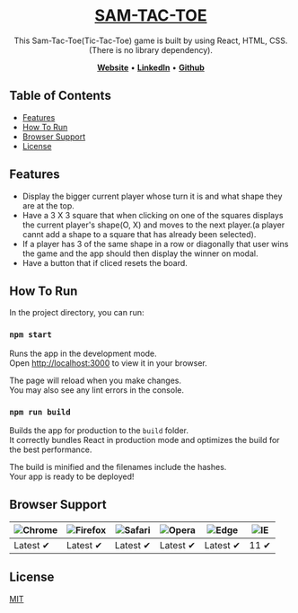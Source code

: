 <h1 align="center">
   <b>
        <a href="https://sam-tac-toe.netlify.app/">SAM-TAC-TOE</a><br>
    </b>
</h1>

<p align="center">
    This Sam-Tac-Toe(Tic-Tac-Toe) game is built by using React, HTML, CSS.(There is no library dependency).
</p>

<p align="center">
    <a href="https://nohbug.netlify.app/"><b>Website</b></a> •
    <a href="https://www.linkedin.com/in/eunshin/"><b>LinkedIn</b></a>  •
    <a href="https://github.com/Programmers00/"><b>Github</b></a>
</p>

## Table of Contents

- [Features](#features)
- [How To Run](#how-to-run)
- [Browser Support](#browser-support)
- [License](#license)

## Features

- Display the bigger current player whose turn it is and what shape they are at the top.
- Have a 3 X 3 square that when clicking on one of the squares displays the current player's shape(O, X) and moves to the next player.(a player cannt add a shape to a square that has already been selected).
- If a player has 3 of the same shape in a row or diagonally that user wins the game and the app should then display the winner on modal.
- Have a button that if cliced resets the board.

## How To Run

In the project directory, you can run:

### `npm start`

Runs the app in the development mode.\
Open [http://localhost:3000](http://localhost:3000) to view it in your browser.

The page will reload when you make changes.\
You may also see any lint errors in the console.

### `npm run build`

Builds the app for production to the `build` folder.\
It correctly bundles React in production mode and optimizes the build for the best performance.

The build is minified and the filenames include the hashes.\
Your app is ready to be deployed!

## Browser Support

| ![Chrome](https://raw.githubusercontent.com/alrra/browser-logos/main/src/chrome/chrome_48x48.png) | ![Firefox](https://raw.githubusercontent.com/alrra/browser-logos/main/src/firefox/firefox_48x48.png) | ![Safari](https://raw.githubusercontent.com/alrra/browser-logos/main/src/safari/safari_48x48.png) | ![Opera](https://raw.githubusercontent.com/alrra/browser-logos/main/src/opera/opera_48x48.png) | ![Edge](https://raw.githubusercontent.com/alrra/browser-logos/main/src/edge/edge_48x48.png) | ![IE](https://raw.githubusercontent.com/alrra/browser-logos/master/src/archive/internet-explorer_9-11/internet-explorer_9-11_48x48.png) |
| ------------------------------------------------------------------------------------------------- | ---------------------------------------------------------------------------------------------------- | ------------------------------------------------------------------------------------------------- | ---------------------------------------------------------------------------------------------- | ------------------------------------------------------------------------------------------- | --------------------------------------------------------------------------------------------------------------------------------------- |
| Latest ✔                                                                                          | Latest ✔                                                                                             | Latest ✔                                                                                          | Latest ✔                                                                                       | Latest ✔                                                                                    | 11 ✔                                                                                                                                    |

## License

[MIT](LICENSE)

